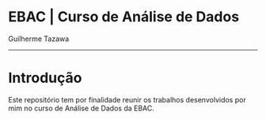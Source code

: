 ﻿# **EBAC** | Curso de Análise de Dados

Guilherme Tazawa

---

# **Introdução**

Este repositório tem por finalidade reunir os trabalhos desenvolvidos por mim no curso de Análise de Dados da EBAC.